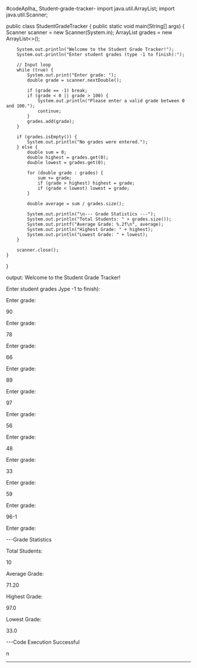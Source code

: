 #codeAplha_ Student-grade-tracker-
import java.util.ArrayList;
import java.util.Scanner;

public class StudentGradeTracker {
    public static void main(String[] args) {
        Scanner scanner = new Scanner(System.in);
        ArrayList<Double> grades = new ArrayList<>();

        System.out.println("Welcome to the Student Grade Tracker!");
        System.out.println("Enter student grades (type -1 to finish):");

        // Input loop
        while (true) {
            System.out.print("Enter grade: ");
            double grade = scanner.nextDouble();

            if (grade == -1) break;
            if (grade < 0 || grade > 100) {
                System.out.println("Please enter a valid grade between 0 and 100.");
                continue;
            }
            grades.add(grade);
        }

        if (grades.isEmpty()) {
            System.out.println("No grades were entered.");
        } else {
            double sum = 0;
            double highest = grades.get(0);
            double lowest = grades.get(0);

            for (double grade : grades) {
                sum += grade;
                if (grade > highest) highest = grade;
                if (grade < lowest) lowest = grade;
            }

            double average = sum / grades.size();

            System.out.println("\n--- Grade Statistics ---");
            System.out.println("Total Students: " + grades.size());
            System.out.printf("Average Grade: %.2f\n", average);
            System.out.println("Highest Grade: " + highest);
            System.out.println("Lowest Grade: " + lowest);
        }

        scanner.close();
    }
}


output:
Welcome to the Student Grade Tracker!

Enter student grades Jype -1 to finish):

Enter grade:

90

Enter grade:

78

Enter grade:

66

Enter grade:

89

Enter grade:

97

Enter grade:

56

Enter grade:

48

Enter grade:

33

Enter grade:

59

Enter grade:

96-1

Enter grade:

---Grade Statistics

Total Students:

10

Average Grade:

71.20

Highest Grade:

97.0

Lowest Grade:

33.0

---Code Execution Successful

n

---
